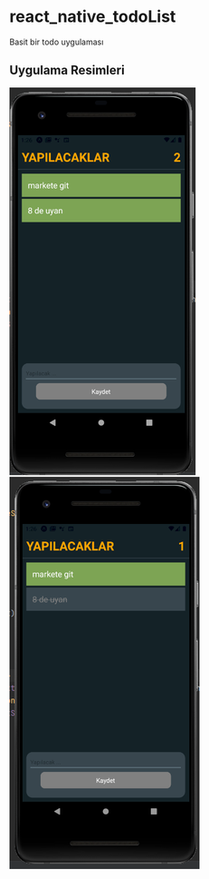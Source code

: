 # react_native_todoList
Basit bir todo uygulaması

## Uygulama Resimleri
![1](app_pics/1.PNG)
![2](app_pics/2.PNG)
